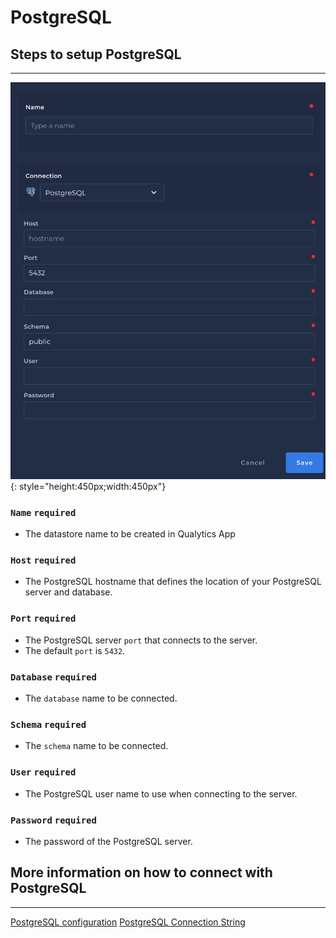# PostgreSQL

## Steps to setup PostgreSQL

---

![Screenshot](../assets/datastores/postgresql/create-datastore.png){: style="height:450px;width:450px"}

### `Name` <spam id='required'>`required`</spam>

* The datastore name  to be created in Qualytics App

### `Host` <spam id='required'>`required`</spam>

* The PostgreSQL hostname that defines the location of your PostgreSQL server and database.
### `Port` <spam id='required'>`required`</spam>

* The PostgreSQL server `port` that connects to the server.
* The default `port` is `5432​`.

### `Database` <spam id='required'>`required`</spam>

* The `database` name to be connected.

### `Schema` <spam id='required'>`required`</spam>

* The `schema` name to be connected.

### `User` <spam id='required'>`required`</spam>

* The PostgreSQL user name to use when connecting to the server.
### `Password` <spam id='required'>`required`</spam>

* The password of the PostgreSQL server.


## More information on how to connect with PostgreSQL

---


[PostgreSQL configuration](https://jdbc.postgresql.org/documentation/use/)
[PostgreSQL Connection String](https://www.connectionstrings.com/postgresql/)